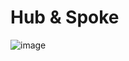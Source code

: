# Hub & Spoke

![image](https://github.com/JoEunSae/Internship/assets/83803199/883a96dd-0f42-46a1-9dc0-3d7bac5b4fb9)
